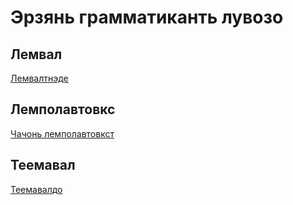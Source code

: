 # Эрзянь грамматиканть лувозо

## Лемвал
[Лемвалтнэде](erzya-personal-pronouns.md)

## Лемполавтовкс
[Чачонь лемполавтовкст](erzya-personal-pronouns.md)

## Теемавал
[Теемавалдо](erzya-verbs.md)


